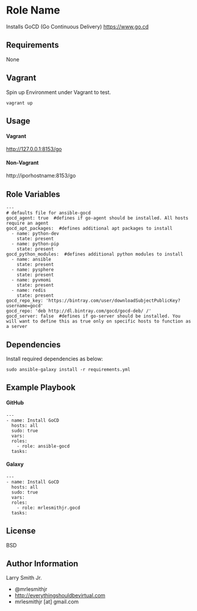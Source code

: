 Role Name
=========

Installs GoCD (Go Continuous Delivery) https://www.go.cd

Requirements
------------

None

Vagrant
-------
Spin up Environment under Vagrant to test.
````
vagrant up
````

Usage
-----

#### Vagrant
http://127.0.0.1:8153/go

#### Non-Vagrant
http://iporhostname:8153/go

Role Variables
--------------

````
---
# defaults file for ansible-gocd
gocd_agent: true  #defines if go-agent should be installed. All hosts require an agent
gocd_apt_packages:  #defines additional apt packages to install
  - name: python-dev
    state: present
  - name: python-pip
    state: present
gocd_python_modules:  #defines additional python modules to install
  - name: ansible
    state: present
  - name: pysphere
    state: present
  - name: pyvmomi
    state: present
  - name: redis
    state: present
gocd_repo_key: 'https://bintray.com/user/downloadSubjectPublicKey?username=gocd'
gocd_repo: 'deb http://dl.bintray.com/gocd/gocd-deb/ /'
gocd_server: false  #defines if go-server should be installed. You will want to define this as true only on specific hosts to function as a server
````

Dependencies
------------

Install required dependencies as below:
````
sudo ansible-galaxy install -r requirements.yml
````

Example Playbook
----------------

#### GitHub
````
---
- name: Install GoCD
  hosts: all
  sudo: true
  vars:
  roles:
    - role: ansible-gocd
  tasks:
````

#### Galaxy
````
---
- name: Install GoCD
  hosts: all
  sudo: true
  vars:
  roles:
    - role: mrlesmithjr.gocd
  tasks:
````

License
-------

BSD

Author Information
------------------

Larry Smith Jr.
- @mrlesmithjr
- http://everythingshouldbevirtual.com
- mrlesmithjr [at] gmail.com

